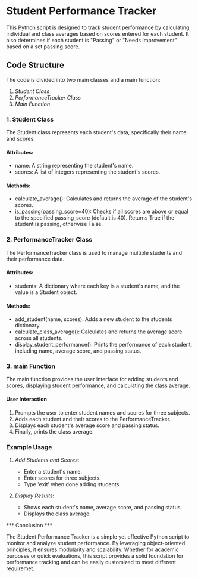 # Student Performance Tracker

This Python script is designed to track student performance by calculating individual and class averages based on scores entered for each student. It also determines if each student is "Passing" or "Needs Improvement" based on a set passing score.

## Code Structure

The code is divided into two main classes and a main function:

1. *Student Class*
2. *PerformanceTracker Class*
3. *Main Function*

### 1. Student Class

The Student class represents each student's data, specifically their name and scores.

#### Attributes:
- name: A string representing the student's name.
- scores: A list of integers representing the student's scores.

#### Methods:
- calculate_average(): Calculates and returns the average of the student's scores.
- is_passing(passing_score=40): Checks if all scores are above or equal to the specified passing_score (default is 40). Returns True if the student is passing, otherwise False.

### 2. PerformanceTracker Class

The PerformanceTracker class is used to manage multiple students and their performance data.

#### Attributes:
- students: A dictionary where each key is a student's name, and the value is a Student object.

#### Methods:
- add_student(name, scores): Adds a new student to the students dictionary.
- calculate_class_average(): Calculates and returns the average score across all students.
- display_student_performance(): Prints the performance of each student, including name, average score, and passing status.

### 3. main Function

The main function provides the user interface for adding students and scores, displaying student performance, and calculating the class average.

#### User Interaction
1. Prompts the user to enter student names and scores for three subjects.
2. Adds each student and their scores to the PerformanceTracker.
3. Displays each student's average score and passing status.
4. Finally, prints the class average.

### Example Usage

1. *Add Students and Scores*:
   - Enter a student's name.
   - Enter scores for three subjects.
   - Type 'exit' when done adding students.

2. *Display Results*:
   - Shows each student's name, average score, and passing status.
   - Displays the class average.


*** Conclusion ***

The Student Performance Tracker is a simple yet effective Python script to monitor and analyze student performance. By leveraging object-oriented principles, it ensures modularity and scalability. Whether for academic purposes or quick evaluations, this script provides a solid foundation for performance tracking and can be easily customized to meet different requiremet.